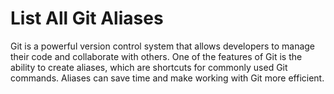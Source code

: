 # List All Git Aliases

Git is a powerful version control system that allows developers to manage their code and collaborate with others. One of the features of Git is the ability to create aliases, which are shortcuts for commonly used Git commands. Aliases can save time and make working with Git more efficient.


